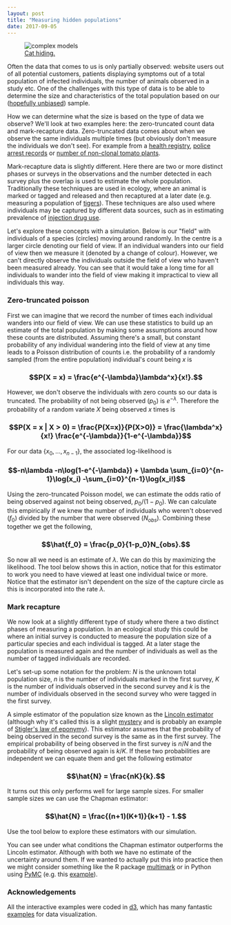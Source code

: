 ```yaml
---
layout: post
title: "Measuring hidden populations"
date: 2017-09-05
---
```


<style>

.bar rect {
  fill: steelblue;
}

.bar text {
  fill: #fff;
  font: 10px sans-serif;
}

</style>

<figure class="figure">
    <img class="center-block img-responsive" src ="{{site.url}}/img/hidden_pop/cat.jpg" alt="complex models" />
    <figcaption class="figure-caption text-center">
    <a href="https://www.flickr.com/photos/83613432@N02/8257427196/in/photolist-dzFtqq-9TJEtN-S9iPAL-fBxxcz-4dr7ba-VF1XSV-2wabB-8yhtUw-rqfwx-5LWXVp-dXMfvk-huuB91-qZD7X9-dEFtkj-8uYCTR-6cdS9r-9BJArW-obqCLX-nRvggo-gWefq-aohS4v-9GSk2N-bmEZdU-9Mt6Yw-A8Ush-jZwHdv-5T3vWi-rwgu8V-qHYvyr-bZMUa1-SovhJw-frbsN-4Fy9rU-gWeey-QJp1sp-PT4pw-rdr7va-6Xgfjr-fc6Bg7-5pe6hY-scNmY-4TzqwM-cg2brA-6Csnwt-5m47cs-nwZRvp-4XZL1G-6oof9c-h6T5GF-hUNpb">Cat hiding.</a>
    </figcaption>
</figure>

Often the data that comes to us is only partially observed: website users out of
all potential customers, patients displaying symptoms out of a total population
of infected individuals, the number of animals observed in a study etc. One of
the challenges with this type of data is to be able to determine the size and
characteristics of the total population based on our ([hopefully unbiased](https://en.wikipedia.org/wiki/Sampling_bias#Historical_examples))
sample.

How we can determine what the size is based on the type of data we observe? We'll
look at two examples here: the zero-truncated count data and mark-recapture
data. Zero-truncated data comes about when we observe the same individuals multiple
times (but obviously don't measure the individuals we don't see). For example
from a [health registry](https://www.ncbi.nlm.nih.gov/pmc/articles/PMC4011782/),
[police arrest records](http://onlinelibrary.wiley.com/doi/10.1111/1467-9574.00232/abstract)
or [number of non-clonal tomato plants](http://www.personal.soton.ac.uk/dab1f10/jrssc.pdf).

Mark-recapture data is slightly different. Here there are two or more distinct phases
or surveys in the observations and the number detected in each survey plus the
overlap is used to estimate the whole population. Traditionally these techniques
are used in ecology, where an animal is marked or tagged and released and then
recaptured at a later date (e.g. measuring a population of [tigers](http://onlinelibrary.wiley.com/doi/10.1890/0012-9658%282006%2987%5B2925:ATPDUP%5D2.0.CO;2/full)).
These techniques are also used where individuals may be captured by different data
sources, such as in estimating prevalence of [injection drug use](http://jech.bmj.com/content/58/9/766.short).

Let's explore these concepts with a simulation. Below is our "field" with
individuals of a species (circles) moving around randomly. In the centre is
a larger circle denoting our field of view. If an individual wanders into our
field of view then we measure it (denoted by a change of colour). However, we
can't directly observe the individuals outside the field of view who haven't been
measured already. You can see that it would take a long time for all individuals
to wander into the field of view making it impractical to view all individuals
this way.

<div id="demo"></div>

### Zero-truncated poisson

First we can imagine that we record the number of times each individual wanders
into our field of view. We can use these statistics to build up an estimate of
the total population by making some assumptions around how these counts are distributed.
Assuming there's a small, but constant probability of any individual wandering into
the field of view at any time leads to a Poisson distribution of counts i.e. the probability
of a randomly sampled (from the entire population) individual's count being $x$ is

### $$P(X = x) = \frac{e^{-\lambda}\lambda^x}{x!}.$$

However, we don't observe the individuals with zero counts so our data is truncated.
The probability of not being observed ($p_0$) is $e^{-\lambda}$.
Therefore the probability of a random variate $X$ being observed $x$ times is

### $$P(X = x | X > 0) = \frac{P(X=x)}{P(X>0)} =  \frac{\lambda^x}{x!} \frac{e^{-\lambda}}{1-e^{-\lambda}}$$

For our data $\{x_0,\ldots,x_{n-1} \}$, the associated log-likelihood is

### $$-n\lambda -n\log(1-e^{-\lambda}) +  \lambda \sum_{i=0}^{n-1}\log(x_i) -\sum_{i=0}^{n-1}\log(x_i!)$$

Using the zero-truncated Poisson model, we can estimate the odds ratio of being
observed against not being observed, $p_0/(1-p_0)$. We can calculate this empirically
if we knew the number of individuals who weren't observed ($f_0$) divided by the number
that were observed ($N_{obs}$). Combining these together we get the following,

### $$\hat{f_0} = \frac{p_0}{1-p_0}N_{obs}.$$

So now all we need is an estimate of $\lambda$. We can do this by maximizing the
likelihood. The tool below shows this in action, notice that for this estimator
to work you need to have viewed at least one individual twice or more.
Notice that the estimator isn't dependent on the size of the capture circle as
this is incorporated into the rate $\lambda$.

<div id="sim"></div>



### Mark recapture

We now look at a slightly different type of study where there a two distinct phases
of measuring a population. In an ecological study this could be where an initial
survey is conducted to measure the population size of a particular species and
each individual is tagged. At a later stage the population is measured again and the
number of individuals as well as the number of tagged individuals are recorded.

Let's set-up some notation for the problem: $N$ is the unknown total population size,
$n$ is the number of individuals marked in the first survey, $K$ is the number of individuals
observed in the second survey and $k$ is the number of individuals observed in the
second survey who were tagged in the first survey.

A simple estimator of the population size known as the [Lincoln estimator](https://en.wikipedia.org/wiki/Lincoln_index)
(although why it's called this is a slight [mystery](http://bit-player.org/2010/the-thrill-of-the-chase) and
is probably an example of [Stigler's law of eponymy](https://en.wikipedia.org/wiki/Stigler%27s_law_of_eponymy)).
This estimator assumes that the probability of being observed in the second
survey is the same as in the first survey. The empirical probability of being
observed in the first survey is $n/N$ and the probability of being observed again is
$k/K$. If these two probabilities are independent we can equate them and get the
following estimator

### $$\hat{N} = \frac{nK}{k}.$$

It turns out this only performs well for large sample sizes. For smaller sample
sizes we can use the Chapman estimator:

### $$\hat{N} = \frac{(n+1)(K+1)}{k+1} - 1.$$

Use the tool below to explore these estimators with our simulation.

<div id="sim2"></div>

You can see under what conditions the Chapman estimator outperforms the Lincoln
estimator. Although with both we have no estimate of the uncertainty around them.
If we wanted to actually put this into practice then we might consider something
like the R package [multimark](https://cran.r-project.org/web/packages/multimark/index.html)
or in Python using [PyMC](http://docs.pymc.io) (e.g. this [example](https://github.com/pymc-devs/pymc/wiki/Mt)).

### Acknowledgements

All the interactive examples were coded in [d3](https://d3js.org), which has many fantastic [examples](https://bl.ocks.org) for
data visualization.


<!-- jQuery -->
<script src="{{ site.url }}/js/jquery.min.js"></script>

<!-- Plugin JavaScript -->
<script src="https://cdnjs.cloudflare.com/ajax/libs/jquery-easing/1.3/jquery.easing.min.js"></script>

<!-- d3 js v4 -->
<script src="https://d3js.org/d3.v4.min.js"></script>

<!-- numeric -->
<script src="{{ site.url }}/js/numeric.js"></script>

<!-- Plotly.js -->
<script src="https://cdn.plot.ly/plotly-latest.min.js"></script>

<!-- slider -->
<script src="{{ site.url }}/js/bootstrap-slider.js"></script>

<!-- venn -->
<script src="{{ site.url }}/js/venn.js"></script>



<!-- main js -->
<script src="{{ site.url }}/js/capture.js"></script>
